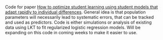 
Code for paper [How to optimize student learning using student models that adapt rapidly to individual differences](https://psyarxiv.com/gj86f).
General idea is that population parameters will necessarily lead to systematic errors, that can be tracked and used as predictors.
Code is either simulations or analysis of existing data using LKT to fit regularized logistic regression models.
Will be expanding on this code in coming weeks to make it easier to use.
